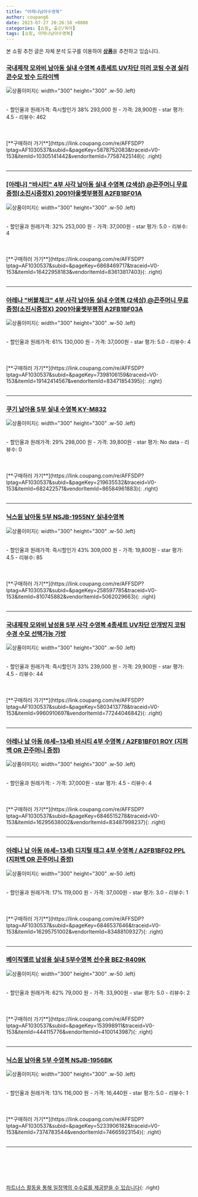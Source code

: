 ```yaml
---
title: "아레나남아수영복"
author: coupang6
date: 2023-07-27 20:26:58 +0800
categories: [쇼핑, 출산/육아]
tags: [쇼핑, 아레나남아수영복]
---
```


본 쇼핑 추천 글은 자체 분석 도구를 이용하여 [**상품**](https://link.coupang.com/a/bao1ui)을 추천하고 있습니다.

### [국내제작 모와비 남아동 실내 수영복 4종세트 UV차단 미러 코팅 수경 실리콘수모 방수 드라이백](https://link.coupang.com/re/AFFSDP?lptag=AF1030537&subid=&pageKey=5878752083&traceid=V0-153&itemId=10305141442&vendorItemId=77587425148)

![상품이미지](https://thumbnail10.coupangcdn.com/thumbnails/remote/230x230ex/image/vendor_inventory/dff9/365d7eadcb1a98485d150f96ac46ab9bb430f1d32b2ea1599b11b2089049.jpg){: width="300" height="300" .w-50 .left}


<br>
- 할인율과 원래가격: 즉시할인가 38%  293,000   원
- 가격: 28,900원
- star 평가: 4.5
- 리뷰수: 462
<br>
<br>
<br>
<br>
[**구매하러 가기**](https://link.coupang.com/re/AFFSDP?lptag=AF1030537&subid=&pageKey=5878752083&traceid=V0-153&itemId=10305141442&vendorItemId=77587425148){: .right}
<br>
<br>

---

### [[아레나] "바시티" 4부 사각 남아동 실내 수영복 (2색상) @끈주머니 무료증정(소진시증정X) 2001아울렛부평점 A2FB1BF01A](https://link.coupang.com/re/AFFSDP?lptag=AF1030537&subid=&pageKey=6868469717&traceid=V0-153&itemId=16422958183&vendorItemId=83613817403)

![상품이미지](https://thumbnail6.coupangcdn.com/thumbnails/remote/230x230ex/image/vendor_inventory/9f06/946abb3c326e679b3b7a3ae609582371363aca4ee525d980f8fc1fd43f12.png){: width="300" height="300" .w-50 .left}


<br>
- 할인율과 원래가격: 32%  253,000   원
- 가격: 37,000원
- star 평가: 5.0
- 리뷰수: 4
<br>
<br>
<br>
<br>
[**구매하러 가기**](https://link.coupang.com/re/AFFSDP?lptag=AF1030537&subid=&pageKey=6868469717&traceid=V0-153&itemId=16422958183&vendorItemId=83613817403){: .right}
<br>
<br>

---

### [아레나 "버블체크" 4부 사각 남아동 실내 수영복 (2색상) @끈주머니 무료증정(소진시증정X) 2001아울렛부평점 A2FB1BF03A](https://link.coupang.com/re/AFFSDP?lptag=AF1030537&subid=&pageKey=7398106159&traceid=V0-153&itemId=19142414567&vendorItemId=83471854395)

![상품이미지](https://thumbnail6.coupangcdn.com/thumbnails/remote/230x230ex/image/vendor_inventory/4b32/f11d8951f7152402b188ae4ba3f22a7a94b34a7f80aa4480663102202920.png){: width="300" height="300" .w-50 .left}


<br>
- 할인율과 원래가격: 61%  130,000   원
- 가격: 37,000원
- star 평가: 5.0
- 리뷰수: 4
<br>
<br>
<br>
<br>
[**구매하러 가기**](https://link.coupang.com/re/AFFSDP?lptag=AF1030537&subid=&pageKey=7398106159&traceid=V0-153&itemId=19142414567&vendorItemId=83471854395){: .right}
<br>
<br>

---

### [쿠기 남아용 5부 실내 수영복 KY-M832](https://link.coupang.com/re/AFFSDP?lptag=AF1030537&subid=&pageKey=219635532&traceid=V0-153&itemId=682422571&vendorItemId=86584961883)

![상품이미지](https://thumbnail8.coupangcdn.com/thumbnails/remote/230x230ex/image/vendor_inventory/0224/0b120031ef3c7845953c4c951e0ef822cfd9bfa5e5f351ed3848403cbd0f.jpeg){: width="300" height="300" .w-50 .left}


<br>
- 할인율과 원래가격: 29%  298,000   원
- 가격: 39,800원
- star 평가: No data
- 리뷰수: 0
<br>
<br>
<br>
<br>
[**구매하러 가기**](https://link.coupang.com/re/AFFSDP?lptag=AF1030537&subid=&pageKey=219635532&traceid=V0-153&itemId=682422571&vendorItemId=86584961883){: .right}
<br>
<br>

---

### [닉스원 남아동 5부 NSJB-1955NY 실내수영복](https://link.coupang.com/re/AFFSDP?lptag=AF1030537&subid=&pageKey=258597785&traceid=V0-153&itemId=810745882&vendorItemId=5062029663)

![상품이미지](https://thumbnail9.coupangcdn.com/thumbnails/remote/230x230ex/image/vendor_inventory/e433/e7754529603550552eacdd207baee4643465164a4934891615fd326cf7ae.jpg){: width="300" height="300" .w-50 .left}


<br>
- 할인율과 원래가격: 즉시할인가 43%  309,000   원
- 가격: 19,800원
- star 평가: 4.5
- 리뷰수: 85
<br>
<br>
<br>
<br>
[**구매하러 가기**](https://link.coupang.com/re/AFFSDP?lptag=AF1030537&subid=&pageKey=258597785&traceid=V0-153&itemId=810745882&vendorItemId=5062029663){: .right}
<br>
<br>

---

### [국내제작 모와비 남성용 5부 사각 수영복 4종세트 UV차단 안개방지 코팅 수경 수모 선택가능 가방](https://link.coupang.com/re/AFFSDP?lptag=AF1030537&subid=&pageKey=5803413778&traceid=V0-153&itemId=9960910697&vendorItemId=77244046842)

![상품이미지](https://thumbnail10.coupangcdn.com/thumbnails/remote/230x230ex/image/vendor_inventory/ee8a/e1419799329450eb21a97cd14ed8d68b72173905d65dd5fdc2fb06f20d92.jpg){: width="300" height="300" .w-50 .left}


<br>
- 할인율과 원래가격: 즉시할인가 33%  239,000   원
- 가격: 29,900원
- star 평가: 4.5
- 리뷰수: 44
<br>
<br>
<br>
<br>
[**구매하러 가기**](https://link.coupang.com/re/AFFSDP?lptag=AF1030537&subid=&pageKey=5803413778&traceid=V0-153&itemId=9960910697&vendorItemId=77244046842){: .right}
<br>
<br>

---

### [아레나 남 아동 (6세~13세) 바시티 4부 수영복 / A2FB1BF01 ROY (지퍼백 OR 끈주머니 증정)](https://link.coupang.com/re/AFFSDP?lptag=AF1030537&subid=&pageKey=6846515278&traceid=V0-153&itemId=16295638002&vendorItemId=83487998237)

![상품이미지](https://thumbnail8.coupangcdn.com/thumbnails/remote/230x230ex/image/vendor_inventory/3ed0/b4529d0b1c6532b156d409f0e10724e74d7902c1486dc2083e4ddeca8edc.png){: width="300" height="300" .w-50 .left}


<br>
- 할인율과 원래가격: 
- 가격: 37,000원
- star 평가: 4.5
- 리뷰수: 4
<br>
<br>
<br>
<br>
[**구매하러 가기**](https://link.coupang.com/re/AFFSDP?lptag=AF1030537&subid=&pageKey=6846515278&traceid=V0-153&itemId=16295638002&vendorItemId=83487998237){: .right}
<br>
<br>

---

### [아레나 남 아동 (6세~13세) 디지털 태그 4부 수영복 / A2FB1BF02 PPL (지퍼백 OR 끈주머니 증정)](https://link.coupang.com/re/AFFSDP?lptag=AF1030537&subid=&pageKey=6846537646&traceid=V0-153&itemId=16295751002&vendorItemId=83488109327)

![상품이미지](https://thumbnail9.coupangcdn.com/thumbnails/remote/230x230ex/image/vendor_inventory/5464/169ab2a7163d82ceaee14cfcc2e18a4c4a0a3a4ae2af0ff0def50f498952.png){: width="300" height="300" .w-50 .left}


<br>
- 할인율과 원래가격: 17%  119,000   원
- 가격: 37,000원
- star 평가: 3.0
- 리뷰수: 1
<br>
<br>
<br>
<br>
[**구매하러 가기**](https://link.coupang.com/re/AFFSDP?lptag=AF1030537&subid=&pageKey=6846537646&traceid=V0-153&itemId=16295751002&vendorItemId=83488109327){: .right}
<br>
<br>

---

### [베이직엘르 남성용 실내 5부수영복 선수용 BEZ-R409K](https://link.coupang.com/re/AFFSDP?lptag=AF1030537&subid=&pageKey=153998911&traceid=V0-153&itemId=444115776&vendorItemId=4100143987)

![상품이미지](https://thumbnail7.coupangcdn.com/thumbnails/remote/230x230ex/image/retail/images/3731109125572270-5e2a8780-f0d9-4309-8d92-3368676bd05c.jpg){: width="300" height="300" .w-50 .left}


<br>
- 할인율과 원래가격: 62%  79,000   원
- 가격: 33,900원
- star 평가: 5.0
- 리뷰수: 2
<br>
<br>
<br>
<br>
[**구매하러 가기**](https://link.coupang.com/re/AFFSDP?lptag=AF1030537&subid=&pageKey=153998911&traceid=V0-153&itemId=444115776&vendorItemId=4100143987){: .right}
<br>
<br>

---

### [닉스원 남아용 5부 수영복 NSJB-1956BK](https://link.coupang.com/re/AFFSDP?lptag=AF1030537&subid=&pageKey=5233906182&traceid=V0-153&itemId=7374783544&vendorItemId=74665923154)

![상품이미지](https://thumbnail7.coupangcdn.com/thumbnails/remote/230x230ex/image/rs_quotation_api/foknooe5/8a1f52fbea20420a99bc3560abf557e5.jpg){: width="300" height="300" .w-50 .left}


<br>
- 할인율과 원래가격: 13%  116,000   원
- 가격: 16,440원
- star 평가: 5.0
- 리뷰수: 1
<br>
<br>
<br>
<br>
[**구매하러 가기**](https://link.coupang.com/re/AFFSDP?lptag=AF1030537&subid=&pageKey=5233906182&traceid=V0-153&itemId=7374783544&vendorItemId=74665923154){: .right}
<br>
<br>

---
<br><br><br><br><br> [파트너스 활동을 통해 일정액의 수수료를 제공받을 수 있습니다](https://link.coupang.com/a/bao1ui){: .right}